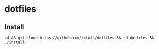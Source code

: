 # dotfiles

## Install

```shell
cd && git clone https://github.com/litols/dotfiles && cd dotfiles && ./install
```
